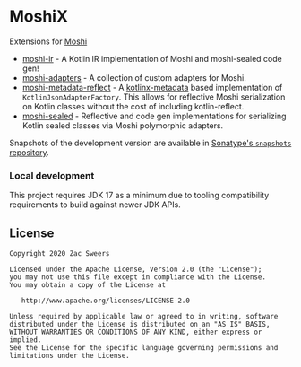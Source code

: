 # MoshiX

Extensions for [Moshi](https://github.com/square/moshi)

* [moshi-ir](https://github.com/ZacSweers/MoshiX/tree/main/moshi-ir) - A Kotlin IR implementation of Moshi and
  moshi-sealed code gen!
* [moshi-adapters](https://github.com/ZacSweers/MoshiX/tree/main/moshi-adapters) - A collection of custom adapters for Moshi.
* [moshi-metadata-reflect](https://github.com/ZacSweers/MoshiX/tree/main/moshi-metadata-reflect) - A [kotlinx-metadata](https://github.com/JetBrains/kotlin/tree/master/libraries/kotlinx-metadata/jvm) based implementation of `KotlinJsonAdapterFactory`. This allows for reflective Moshi serialization on Kotlin classes without the cost of including kotlin-reflect.
* [moshi-sealed](https://github.com/ZacSweers/MoshiX/tree/main/moshi-sealed) - Reflective and code gen implementations for serializing Kotlin sealed classes via Moshi polymorphic adapters.

Snapshots of the development version are available in [Sonatype's `snapshots` repository][snap].

### Local development

This project requires JDK 17 as a minimum due to tooling compatibility requirements to build against newer JDK
APIs.

License
--------

    Copyright 2020 Zac Sweers

    Licensed under the Apache License, Version 2.0 (the "License");
    you may not use this file except in compliance with the License.
    You may obtain a copy of the License at

       http://www.apache.org/licenses/LICENSE-2.0

    Unless required by applicable law or agreed to in writing, software
    distributed under the License is distributed on an "AS IS" BASIS,
    WITHOUT WARRANTIES OR CONDITIONS OF ANY KIND, either express or implied.
    See the License for the specific language governing permissions and
    limitations under the License.


[snap]: https://oss.sonatype.org/content/repositories/snapshots/dev/zacsweers/moshix/
